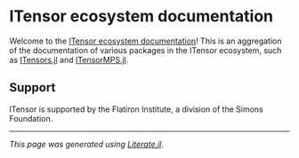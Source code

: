 # ITensor ecosystem documentation

Welcome to the [ITensor ecosystem documentation](https://docs.itensor.org)!
This is an aggregation of the documentation of various packages in the ITensor ecosystem,
such as [ITensors.jl](https://docs.itensor.org/ITensors)
and [ITensorMPS.jl](https://docs.itensor.org/ITensorMPS).

## Support

<picture>
  <source media="(prefers-color-scheme: light)" srcset="docs/src/assets/CCQ.png">
  <source media="(prefers-color-scheme: dark)" srcset="docs/src/assets/CCQ-dark.png">
</picture>

ITensor is supported by the Flatiron Institute, a division of the Simons Foundation.

---

*This page was generated using [Literate.jl](https://github.com/fredrikekre/Literate.jl).*

